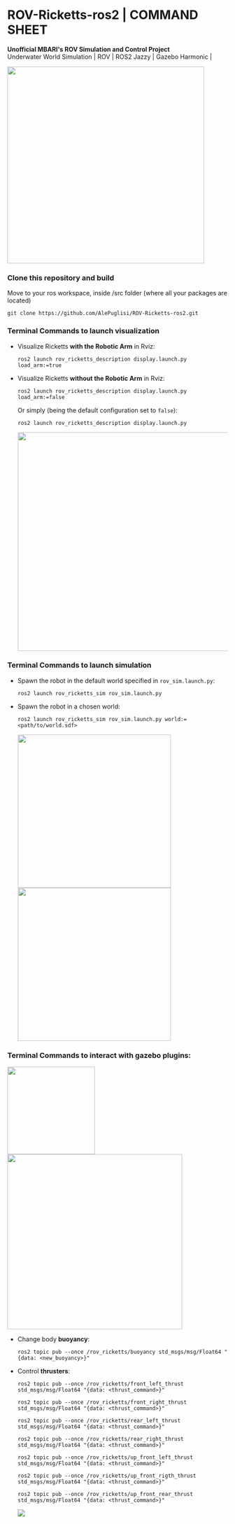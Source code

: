 # ROV-Ricketts-ros2 | COMMAND SHEET 
**Unofficial MBARI's ROV Simulation and Control Project** <br/>
Underwater World Simulation | ROV | ROS2 Jazzy | Gazebo Harmonic | 

<image width=450 heigth=300 src=https://github.com/user-attachments/assets/5a26e743-ca25-4e6b-828f-766e30c5d696>
  
### Clone this repository and build 
Move to your ros workspace, inside /src folder (where all your packages are located) 
```
git clone https://github.com/AlePuglisi/ROV-Ricketts-ros2.git
```

### Terminal Commands to launch visualization
- Visualize Ricketts **with the Robotic Arm** in Rviz: 
  ```
  ros2 launch rov_ricketts_description display.launch.py load_arm:=true
  ```
- Visualize Ricketts **without the Robotic Arm** in Rviz: 
  ```
  ros2 launch rov_ricketts_description display.launch.py load_arm:=false
  ```
  Or simply (being the default configuration set to ``false``): 
  ```
  ros2 launch rov_ricketts_description display.launch.py 
  ```
  
  <image width=500 heigth=300  src=https://github.com/user-attachments/assets/5c3c9c66-c7f4-4276-957b-2d1cf4b8ae2d>

### Terminal Commands to launch simulation

- Spawn the robot in the default world specified in ``rov_sim.launch.py``:
  ```
  ros2 launch rov_ricketts_sim rov_sim.launch.py 
  ```
- Spawn the robot in a chosen world:
  ```
  ros2 launch rov_ricketts_sim rov_sim.launch.py world:=<path/to/world.sdf>
  ```
  
  <img width=350 heigth=300 src=https://github.com/user-attachments/assets/0bf0a30f-8224-4e0a-95b1-83ac638adb4e>
  
  <img width=350 heigth=300 src=https://github.com/user-attachments/assets/031b6c89-4a83-423f-9603-b400da519277>

### Terminal Commands to interact with gazebo plugins:
 <img width=200 heigth=265 src=https://github.com/user-attachments/assets/1f8a6c79-3812-4c69-9b7b-5c60168da0e2>
 <img width=400 heigth=265 src=https://github.com/user-attachments/assets/89e07d87-b08a-4938-88d9-c57e42595556>

- Change body **buoyancy**:
  
  ```
  ros2 topic pub --once /rov_ricketts/buoyancy std_msgs/msg/Float64 "{data: <new_buoyancy>}"
  ```
- Control **thrusters**:
  
  ```
  ros2 topic pub --once /rov_ricketts/front_left_thrust std_msgs/msg/Float64 "{data: <thrust_command>}"
  ```
  ```
  ros2 topic pub --once /rov_ricketts/front_right_thrust std_msgs/msg/Float64 "{data: <thrust_command>}"
  ```
  ```
  ros2 topic pub --once /rov_ricketts/rear_left_thrust std_msgs/msg/Float64 "{data: <thrust_command>}"
  ```
  ```
  ros2 topic pub --once /rov_ricketts/rear_right_thrust std_msgs/msg/Float64 "{data: <thrust_command>}"
  ```
  ```
  ros2 topic pub --once /rov_ricketts/up_front_left_thrust std_msgs/msg/Float64 "{data: <thrust_command>}"
  ```
  ```
  ros2 topic pub --once /rov_ricketts/up_front_rigth_thrust std_msgs/msg/Float64 "{data: <thrust_command>}"
  ```
  ```
  ros2 topic pub --once /rov_ricketts/up_front_rear_thrust std_msgs/msg/Float64 "{data: <thrust_command>}"
  ```
  <image src=https://github.com/user-attachments/assets/d2cdf1e2-7910-4672-8660-4bd7bc90544e>

